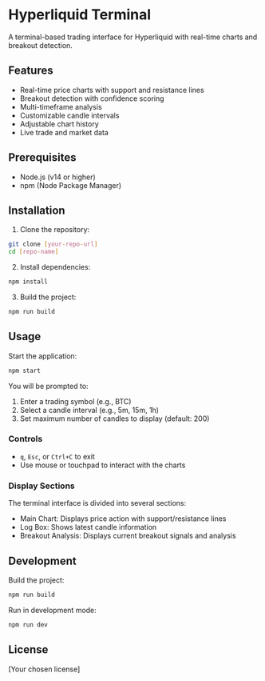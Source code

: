 # Hyperliquid Terminal

A terminal-based trading interface for Hyperliquid with real-time charts and breakout detection.

## Features

- Real-time price charts with support and resistance lines
- Breakout detection with confidence scoring
- Multi-timeframe analysis
- Customizable candle intervals
- Adjustable chart history
- Live trade and market data

## Prerequisites

- Node.js (v14 or higher)
- npm (Node Package Manager)

## Installation

1. Clone the repository:
```bash
git clone [your-repo-url]
cd [repo-name]
```

2. Install dependencies:
```bash
npm install
```

3. Build the project:
```bash
npm run build
```

## Usage

Start the application:
```bash
npm start
```

You will be prompted to:
1. Enter a trading symbol (e.g., BTC)
2. Select a candle interval (e.g., 5m, 15m, 1h)
3. Set maximum number of candles to display (default: 200)

### Controls

- `q`, `Esc`, or `Ctrl+C` to exit
- Use mouse or touchpad to interact with the charts

### Display Sections

The terminal interface is divided into several sections:
- Main Chart: Displays price action with support/resistance lines
- Log Box: Shows latest candle information
- Breakout Analysis: Displays current breakout signals and analysis

## Development

Build the project:
```bash
npm run build
```

Run in development mode:
```bash
npm run dev
```

## License

[Your chosen license]
